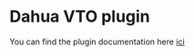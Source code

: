 # Dahua VTO plugin

You can find the plugin documentation here [ici](https://doc.jeedom.com/fr_FR/dev/)
